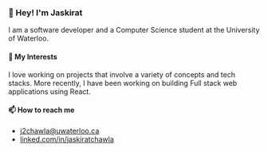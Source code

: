 ### 👋 Hey! I'm Jaskirat

<!--
**jsy10101/jsy10101** is a ✨ _special_ ✨ repository because its `README.md` (this file) appears on your GitHub profile.

Here are some ideas to get you started:

- 🔭 I’m currently working on ...
- 🌱 I’m currently learning ...
- 👯 I’m looking to collaborate on ...
- 🤔 I’m looking for help with ...
- 💬 Ask me about ...
- 📫 How to reach me: ...
- 😄 Pronouns: ...
- ⚡ Fun fact: ...
-->

I am a software developer and a Computer Science student at the University of Waterloo.

#### 👀 My Interests

I love working on projects that involve a variety of concepts and tech stacks. More recently, I have been working on building Full stack web applications using React.

#### 📫 How to reach me
- [j2chawla@uwaterloo.ca](mailto:j2chawla@uwaterloo.ca)
- [linked.com/in/jaskiratchawla](https://www.linkedin.com/in/jaskiratchawla)
